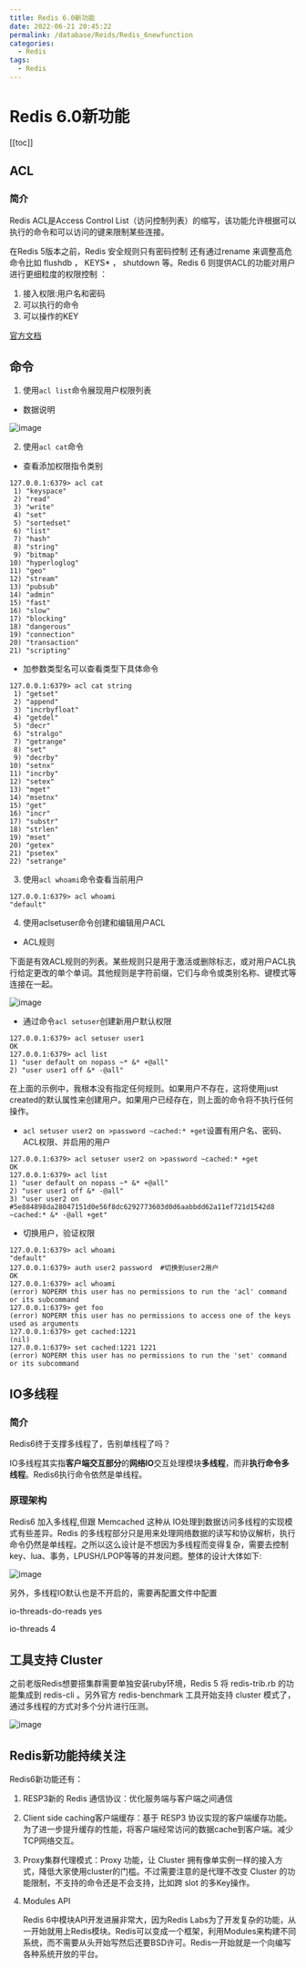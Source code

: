 ```yaml
---
title: Redis 6.0新功能
date: 2022-06-21 20:45:22
permalink: /database/Reids/Redis_6newfunction
categories:
  - Redis
tags:
  - Redis
---
```

# Redis 6.0新功能

[[toc]]

## ACL

### 简介

Redis ACL是Access Control List（访问控制列表）的缩写，该功能允许根据可以执行的命令和可以访问的键来限制某些连接。

在Redis 5版本之前，Redis 安全规则只有密码控制 还有通过rename 来调整高危命令比如 flushdb ， KEYS* ， shutdown 等。Redis 6 则提供ACL的功能对用户进行更细粒度的权限控制 ：

1. 接入权限:用户名和密码 
2. 可以执行的命令 
3. 可以操作的KEY

[官方文档](https://redis.io/topics/acl)

## 命令

1. 使用`acl list`命令展现用户权限列表

+ 数据说明

![image](https://jsd.cdn.zzko.cn/gh/xustudyxu/image-hosting@master/20220621/image.onrn0viztts.webp)

2. 使用`acl cat`命令

+ 查看添加权限指令类别

```shell
127.0.0.1:6379> acl cat
 1) "keyspace"
 2) "read"
 3) "write"
 4) "set"
 5) "sortedset"
 6) "list"
 7) "hash"
 8) "string"
 9) "bitmap"
10) "hyperloglog"
11) "geo"
12) "stream"
13) "pubsub"
14) "admin"
15) "fast"
16) "slow"
17) "blocking"
18) "dangerous"
19) "connection"
20) "transaction"
21) "scripting"
```

+ 加参数类型名可以查看类型下具体命令

```shell
127.0.0.1:6379> acl cat string
 1) "getset"
 2) "append"
 3) "incrbyfloat"
 4) "getdel"
 5) "decr"
 6) "stralgo"
 7) "getrange"
 8) "set"
 9) "decrby"
10) "setnx"
11) "incrby"
12) "setex"
13) "mget"
14) "msetnx"
15) "get"
16) "incr"
17) "substr"
18) "strlen"
19) "mset"
20) "getex"
21) "psetex"
22) "setrange"
```

3. 使用`acl whoami`命令查看当前用户

```shell
127.0.0.1:6379> acl whoami
"default"
```

4. 使用aclsetuser命令创建和编辑用户ACL

+ ACL规则

下面是有效ACL规则的列表。某些规则只是用于激活或删除标志，或对用户ACL执行给定更改的单个单词。其他规则是字符前缀，它们与命令或类别名称、键模式等连接在一起。

![image](https://jsd.cdn.zzko.cn/gh/xustudyxu/image-hosting@master/20220621/image.18f2kyq9rc3k.webp)

+ 通过命令`acl setuser`创建新用户默认权限

```shell
127.0.0.1:6379> acl setuser user1
OK
127.0.0.1:6379> acl list
1) "user default on nopass ~* &* +@all"
2) "user user1 off &* -@all"
```

在上面的示例中，我根本没有指定任何规则。如果用户不存在，这将使用just
created的默认属性来创建用户。如果用户已经存在，则上面的命令将不执行任何操作。

+ `acl setuser user2 on >password ~cached:* +get`设置有用户名、密码、ACL权限、并启用的用户

```
127.0.0.1:6379> acl setuser user2 on >password ~cached:* +get
OK
127.0.0.1:6379> acl list
1) "user default on nopass ~* &* +@all"
2) "user user1 off &* -@all"
3) "user user2 on #5e884898da28047151d0e56f8dc6292773603d0d6aabbdd62a11ef721d1542d8 ~cached:* &* -@all +get"
```

+ 切换用户，验证权限

```shell
127.0.0.1:6379> acl whoami
"default"
127.0.0.1:6379> auth user2 password  #切换到user2用户
OK
127.0.0.1:6379> acl whoami
(error) NOPERM this user has no permissions to run the 'acl' command or its subcommand
127.0.0.1:6379> get foo
(error) NOPERM this user has no permissions to access one of the keys used as arguments
127.0.0.1:6379> get cached:1221
(nil)
127.0.0.1:6379> set cached:1221 1221
(error) NOPERM this user has no permissions to run the 'set' command or its subcommand
```

## IO多线程

### 简介

Redis6终于支撑多线程了，告别单线程了吗？

IO多线程其实指**客户端交互部分**的**网络IO**交互处理模块**多线程**，而非**执行命令多线程**。Redis6执行命令依然是单线程。

### 原理架构

Redis6 加入多线程,但跟 Memcached 这种从 IO处理到数据访问多线程的实现模式有些差异。Redis 的多线程部分只是用来处理网络数据的读写和协议解析，执行命令仍然是单线程。之所以这么设计是不想因为多线程而变得复杂，需要去控制 key、lua、事务，LPUSH/LPOP等等的并发问题。整体的设计大体如下:

![image](https://jsd.cdn.zzko.cn/gh/xustudyxu/image-hosting@master/20220621/image.62yuife2nb40.webp)

另外，多线程IO默认也是不开启的，需要再配置文件中配置

io-threads-do-reads  yes 

io-threads 4

## **工具支持** **Cluster**

之前老版Redis想要搭集群需要单独安装ruby环境，Redis 5 将 redis-trib.rb 的功能集成到 redis-cli 。另外官方 redis-benchmark 工具开始支持 cluster 模式了，通过多线程的方式对多个分片进行压测。

![image](https://jsd.cdn.zzko.cn/gh/xustudyxu/image-hosting@master/20220621/image.shprq0w1hyo.webp)

## Redis新功能持续关注

Redis6新功能还有：

1. RESP3新的 Redis 通信协议：优化服务端与客户端之间通信

2. Client side caching客户端缓存：基于 RESP3 协议实现的客户端缓存功能。为了进一步提升缓存的性能，将客户端经常访问的数据cache到客户端。减少TCP网络交互。

3. Proxy集群代理模式：Proxy 功能，让 Cluster 拥有像单实例一样的接入方式，降低大家使用cluster的门槛。不过需要注意的是代理不改变 Cluster 的功能限制，不支持的命令还是不会支持，比如跨 slot 的多Key操作。

4. Modules API

   Redis 6中模块API开发进展非常大，因为Redis Labs为了开发复杂的功能，从一开始就用上Redis模块。Redis可以变成一个框架，利用Modules来构建不同系统，而不需要从头开始写然后还要BSD许可。Redis一开始就是一个向编写各种系统开放的平台。
